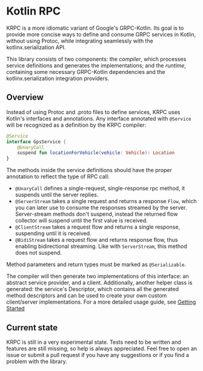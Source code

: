 # Kotlin RPC

KRPC is a more idiomatic variant of Google's GRPC-Kotlin. Its goal is to provide more concise ways to define and consume
GRPC services in Kotlin, without using Protoc, while integrating seamlessly with the kotlinx.serialization API.

This library consists of two components: the *compiler*, which processes service definitions and generates the
implementations; and the *runtime*, containing some necessary GRPC-Kotlin dependencies and the kotlinx.serialization
integration providers.

## Overview

Instead of using Protoc and .proto files to define services, KRPC uses Kotlin's interfaces and annotations. Any
interface annotated with `@Service` will be recognized as a definition by the KRPC compiler:

```kotlin
@Service
interface GpsService {
    @UnaryCall
    suspend fun locationForVehicle(vehicle: Vehicle): Location
}
```

The methods inside the service definitions should have the proper annotation to reflect the type of RPC call:

- `@UnaryCall` defines a single-request, single-response rpc method, it suspends until the server replies.
- `@ServerStream` takes a single request and returns a response `Flow`, which you can later use to consume the responses
  streamed by the server. Server-stream methods don't suspend, instead the returned flow collector will suspend until
  the first value is received.
- `@ClientStream` takes a request flow and returns a single response, suspending until it is received.
- `@BidiStream` takes a request flow and returns response flow, thus enabling bidirectional streaming. Like
  with `ServerStream`, this method does not suspend.
  
Method parameters and return types must be marked as `@Serializable`.

The compiler will then generate two implementations of this interface: an abstract service provider, and a client.
Additionally, another helper class is generated: the service's Descriptor, which contains all the generated method
descriptors and can be used to create your own custom client/server implementations.
For a more detailed usage guide, see [Getting Started](docs/Basic.md)

## Current state

KRPC is still in a very experimental state. Tests need to be written and features are still missing, so help is always
appreciated. Feel free to open an issue or submit a pull request if you have any suggestions or if you find a problem
with the library.